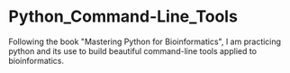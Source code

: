 # Python_Command-Line_Tools
Following the book "Mastering Python for Bioinformatics", I am practicing python and its use to build beautiful command-line tools applied to bioinformatics.
